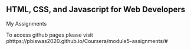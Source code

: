 ##  HTML, CSS, and Javascript for Web Developers
My Assignments

To access github pages please visit phttps://pbiswas2020.github.io/Coursera/module5-assignments/#
